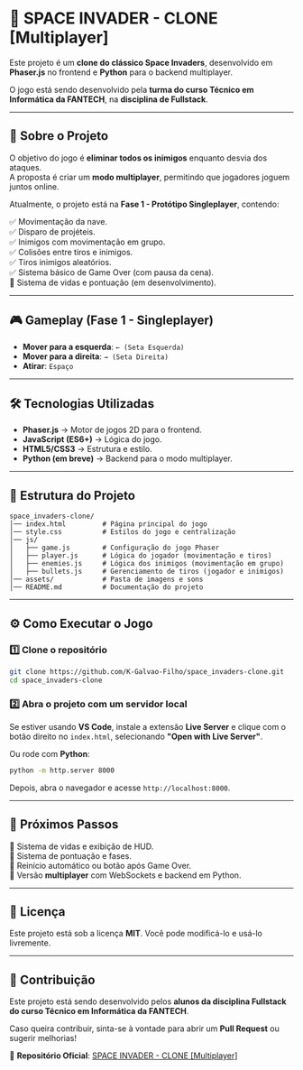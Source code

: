 # 🚀 SPACE INVADER - CLONE [Multiplayer]

Este projeto é um **clone do clássico Space Invaders**, desenvolvido em **Phaser.js** no frontend e **Python** para o backend multiplayer.  

O jogo está sendo desenvolvido pela **turma do curso Técnico em Informática da FANTECH**, na **disciplina de Fullstack**.

---

## 📌 Sobre o Projeto
O objetivo do jogo é **eliminar todos os inimigos** enquanto desvia dos ataques.  
A proposta é criar um **modo multiplayer**, permitindo que jogadores joguem juntos online.  

Atualmente, o projeto está na **Fase 1 - Protótipo Singleplayer**, contendo:

✅ Movimentação da nave.  
✅ Disparo de projéteis.  
✅ Inimigos com movimentação em grupo.  
✅ Colisões entre tiros e inimigos.  
✅ Tiros inimigos aleatórios.  
✅ Sistema básico de Game Over (com pausa da cena).  
🔲 Sistema de vidas e pontuação (em desenvolvimento).  

---

## 🎮 Gameplay (Fase 1 - Singleplayer)
- **Mover para a esquerda**: `← (Seta Esquerda)`
- **Mover para a direita**: `→ (Seta Direita)`
- **Atirar**: `Espaço`

---

## 🛠 Tecnologias Utilizadas
- **Phaser.js** → Motor de jogos 2D para o frontend.
- **JavaScript (ES6+)** → Lógica do jogo.
- **HTML5/CSS3** → Estrutura e estilo.
- **Python (em breve)** → Backend para o modo multiplayer.

---

## 📂 Estrutura do Projeto
```
space_invaders-clone/
│── index.html         # Página principal do jogo
│── style.css          # Estilos do jogo e centralização
│── js/
│   ├── game.js        # Configuração do jogo Phaser
│   ├── player.js      # Lógica do jogador (movimentação e tiros)
│   ├── enemies.js     # Lógica dos inimigos (movimentação em grupo)
│   ├── bullets.js     # Gerenciamento de tiros (jogador e inimigos)
│── assets/            # Pasta de imagens e sons
│── README.md          # Documentação do projeto
```

---

## ⚙️ Como Executar o Jogo
### 1️⃣ Clone o repositório  
```sh
git clone https://github.com/K-Galvao-Filho/space_invaders-clone.git
cd space_invaders-clone
```

### 2️⃣ Abra o projeto com um servidor local  
Se estiver usando **VS Code**, instale a extensão **Live Server** e clique com o botão direito no `index.html`, selecionando **"Open with Live Server"**.

Ou rode com **Python**:  
```sh
python -m http.server 8000
```
Depois, abra o navegador e acesse `http://localhost:8000`.

---

## 🚀 Próximos Passos
🔲 Sistema de vidas e exibição de HUD.  
🔲 Sistema de pontuação e fases.  
🔲 Reinício automático ou botão após Game Over.  
🔲 Versão **multiplayer** com WebSockets e backend em Python.  

---

## 📜 Licença
Este projeto está sob a licença **MIT**. Você pode modificá-lo e usá-lo livremente.

---

## 🤝 Contribuição
Este projeto está sendo desenvolvido pelos **alunos da disciplina Fullstack do curso Técnico em Informática da FANTECH**.  

Caso queira contribuir, sinta-se à vontade para abrir um **Pull Request** ou sugerir melhorias!  

🔗 **Repositório Oficial**: [SPACE INVADER - CLONE [Multiplayer]](https://github.com/K-Galvao-Filho/space_invaders-clone)
